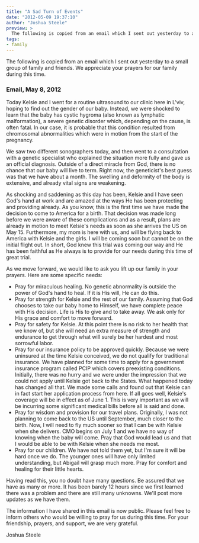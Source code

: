 ```yaml
---
title: "A Sad Turn of Events"
date: "2012-05-09 19:37:10"
author: "Joshua Steele"
preview: >
  The following is copied from an email which I sent out yesterday to a small group of family and friends. We appreciate your prayers for our family during this time.
tags:
- family
---
```


The following is copied from an email which I sent out yesterday to a small group of family and friends. We appreciate your prayers for our family during this time.



### Email, May 8, 2012

Today Kelsie and I went for a routine ultrasound to our clinic here in L'viv, hoping to find out the gender of our baby. Instead, we were shocked to learn that the baby has cystic hygroma (also known as lymphatic malformation), a severe genetic disorder which, depending on the cause, is often fatal. In our case, it is probable that this condition resulted from chromosomal abnormalities which were in motion from the start of the pregnancy.

We saw two different sonographers today, and then went to a consultation with a genetic specialist who explained the situation more fully and gave us an official diagnosis. Outside of a direct miracle from God, there is no chance that our baby will live to term. Right now, the geneticist's best guess was that we have about a month. The swelling and deformity of the body is extensive, and already vital signs are weakening.

As shocking and saddening as this day has been, Kelsie and I have seen God's hand at work and are amazed at the ways He has been protecting and providing already. As you know, this is the first time we have made the decision to come to America for a birth. That decision was made long before we were aware of these complications and as a result, plans are already in motion to meet Kelsie's needs as soon as she arrives the US on May 15. Furthermore, my mom is here with us, and will be flying back to America with Kelsie and the girls. I will be coming soon but cannot be on the initial flight out. In short, God knew this trial was coming our way and He has been faithful as He always is to provide for our needs during this time of great trial.

As we move forward, we would like to ask you lift up our family in your prayers. Here are some specific needs:

* Pray for miraculous healing. No genetic abnormality is outside the power of God's hand to heal. If it is His will, He can do this.
* Pray for strength for Kelsie and the rest of our family. Assuming that God chooses to take our baby home to Himself, we have complete peace with His decision. Life is His to give and to take away. We ask only for His grace and comfort to move forward.
* Pray for safety for Kelsie. At this point there is no risk to her health that we know of, but she will need an extra measure of strength and endurance to get through what will surely be her hardest and most sorrowful labor.
* Pray for our insurance policy to be approved quickly. Because we were uninsured at the time Kelsie conceived, we do not qualify for traditional insurance. We have planned for some time to apply for a government insurance program called PCIP which covers preexisting conditions. Initially, there was no hurry and we were under the impression that we could not apply until Kelsie got back to the States. What happened today has changed all that. We made some calls and found out that Kelsie can in fact start her application process from here. If all goes well, Kelsie's coverage will be in effect as of June 1. This is very important as we will be incurring some significant medical bills before all is said and done.
* Pray for wisdom and provision for our travel plans. Originally, I was not planning to come back to the US until September, much closer to the birth. Now, I will need to fly much sooner so that I can be with Kelsie when she delivers. CMO begins on July 1 and we have no way of knowing when the baby will come. Pray that God would lead us and that I would be able to be with Kelsie when she needs me most.
* Pray for our children. We have not told them yet, but I'm sure it will be hard once we do. The younger ones will have only limited understanding, but Abigail will grasp much more. Pray for comfort and healing for their little hearts.

Having read this, you no doubt have many questions. Be assured that we have as many or more. It has been barely 12 hours since we first learned there was a problem and there are still many unknowns. We'll post more updates as we have them.

The information I have shared in this email is now public. Please feel free to inform others who would be willing to pray for us during this time. For your friendship, prayers, and support, we are very grateful.

Joshua Steele
